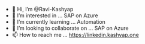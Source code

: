 - 👋 Hi, I’m @Ravi-Kashyap
- 👀 I’m interested in ... SAP on Azure 
- 🌱 I’m currently learning ... Automation
- 💞️ I’m looking to collaborate on ... SAP on Azure 
- 📫 How to reach me ... https://linkedin.kashyap.one

<!---
Ravi-Kashyap/Ravi-Kashyap is a ✨ special ✨ repository because its `README.md` (this file) appears on your GitHub profile.
You can click the Preview link to take a look at your changes.
--->
